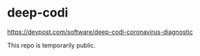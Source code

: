 # deep-codi
https://devpost.com/software/deep-codi-coronavirus-diagnostic

This repo is temporarily public.
